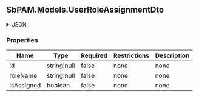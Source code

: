 
<h2 id="tocS_SbPAM.Models.UserRoleAssignmentDto">SbPAM.Models.UserRoleAssignmentDto</h2>

<a id="schemasbpam.models.userroleassignmentdto"></a>
<a id="schema_SbPAM.Models.UserRoleAssignmentDto"></a>
<a id="tocSsbpam.models.userroleassignmentdto"></a>
<a id="tocssbpam.models.userroleassignmentdto"></a>

<details><summary>JSON</summary>


```json
{
  "id": "string",
  "roleName": "string",
  "isAssigned": true
}

```


</details>

### Properties

|Name|Type|Required|Restrictions|Description|
|---|---|---|---|---|
|id|string¦null|false|none|none|
|roleName|string¦null|false|none|none|
|isAssigned|boolean|false|none|none|


